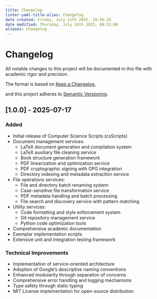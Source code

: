 ```yaml
---
title: Changelog
linter-yaml-title-alias: Changelog
date created: Friday, July 11th 2025, 18:56:29
date modified: Thursday, July 24th 2025, 00:31:00
aliases: Changelog
---
```


# Changelog

All notable changes to this project will be documented in this file with academic rigor and precision.

The format is based on [Keep a Changelog](https://keepachangelog.com/en/1.0.0/),

and this project adheres to [Semantic Versioning](https://semver.org/spec/v2.0.0.html).

## [1.0.0] - 2025-07-17

### Added

- Initial release of Computer Science Scripts (csScripts)
- Document management services:
  - LaTeX document generation and compilation system
  - LaTeX auxiliary file cleaning service
  - Book structure generation framework
  - PDF linearization and optimization service
  - PDF cryptographic signing with GPG integration
  - Directory indexing and metadata extraction service
- File operations services:
  - File and directory batch renaming system
  - Case-sensitive file transformation service
  - PDF metadata handling and batch processing
  - File search and discovery service with pattern matching
- Utility services:
  - Code formatting and style enforcement system
  - Git repository management service
  - Python code optimization tools
- Comprehensive academic documentation
- Exemplar implementation scripts
- Extensive unit and integration testing framework

### Technical Improvements

- Implementation of service-oriented architecture
- Adoption of Google’s descriptive naming conventions
- Enhanced modularity through separation of concerns
- Comprehensive error handling and logging mechanisms
- Type safety through static typing
- MIT License implementation for open-source distribution
